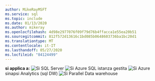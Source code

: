 ```yaml
---
author: MikeRayMSFT
ms.service: sql
ms.topic: include
ms.date: 01/13/2020
ms.author: mikeray
ms.openlocfilehash: 4d98e2977076f09f79d76b4ffacca1e55ea20b51
ms.sourcegitcommit: 812f572d13616c1bd085b0648603736ba1bc20d1
ms.translationtype: MT
ms.contentlocale: it-IT
ms.lasthandoff: 05/27/2020
ms.locfileid: "84124499"
---
```

<Token>**si applica a:** ![ Sì ](media/yes-icon.png) SQL Server ![ Sì ](media/yes-icon.png) Azure SQL istanza gestita ![ Sì ](media/yes-icon.png) Azure sinapsi Analytics (sql DW) ![ Sì ](media/yes-icon.png) Parallel Data warehouse</Token>

